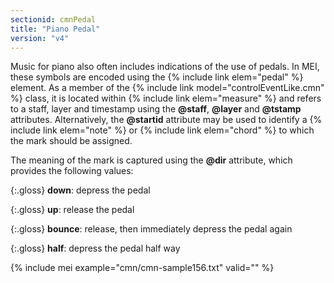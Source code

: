 ```yaml
---
sectionid: cmnPedal
title: "Piano Pedal"
version: "v4"
---
```


Music for piano also often includes indications of the use of pedals. In MEI, these symbols are encoded using the {% include link elem="pedal" %} element. As a member of the {% include link model="controlEventLike.cmn" %} class, it is located within {% include link elem="measure" %} and refers to a staff, layer and timestamp using the **@staff**, **@layer** and **@tstamp** attributes. Alternatively, the **@startid** attribute may be used to identify a {% include link elem="note" %} or {% include link elem="chord" %} to which the mark should be assigned.

The meaning of the mark is captured using the **@dir** attribute, which provides the following values:

{:.gloss}
**down**: depress the pedal

{:.gloss}
**up**: release the pedal

{:.gloss}
**bounce**: release, then immediately depress the pedal again

{:.gloss}
**half**: depress the pedal half way

{% include mei example="cmn/cmn-sample156.txt" valid="" %}
